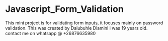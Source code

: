 # Javascript_Form_Validation
This mini project is for validating form inputs, it focuses mainly on password validation.
This was created by Dalubuhle Dlamini i was 19 years old.
contact me on whatsapp @ +26876635980
